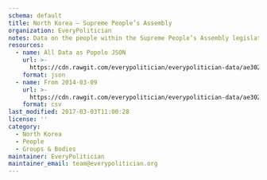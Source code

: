 ```yaml
---
schema: default
title: North Korea — Supreme People’s Assembly
organization: EveryPolitician
notes: Data on the people within the Supreme People’s Assembly legislature of North Korea.
resources:
  - name: All Data as Popolo JSON
    url: >-
      https://cdn.rawgit.com/everypolitician/everypolitician-data/ae3028dbb72c858a2aa55da9535332483b11195d/data/North_Korea/National_Assembly/ep-popolo-v1.0.json
    format: json
  - name: From 2014-03-09
    url: >-
      https://cdn.rawgit.com/everypolitician/everypolitician-data/ae3028dbb72c858a2aa55da9535332483b11195d/data/North_Korea/National_Assembly/term-13.csv
    format: csv
last_modified: 2017-03-03T11:00:28
license: ''
category:
  - North Korea
  - People
  - Groups & Bodies
maintainer: EveryPolitician
maintainer_email: team@everypolitician.org
---
```

